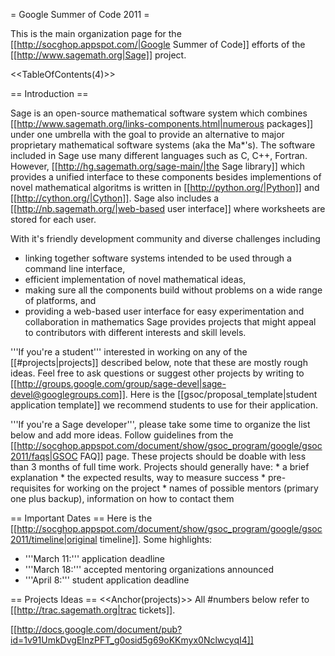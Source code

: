 = Google Summer of Code 2011 =

This is the main organization page for the [[http://socghop.appspot.com/|Google Summer of Code]] efforts of the [[http://www.sagemath.org|Sage]] project.

<<TableOfContents(4)>>

== Introduction ==

Sage is an open-source mathematical software system which combines [[http://www.sagemath.org/links-components.html|numerous packages]] under one umbrella with the goal to provide an alternative to major proprietary mathematical software systems (aka the Ma*'s). The software included in Sage use many different languages such as C, C++, Fortran. However, [[http://hg.sagemath.org/sage-main/|the Sage library]] which provides a unified interface to these components besides implementions of novel mathematical algoritms is written in [[http://python.org/|Python]] and [[http://cython.org/|Cython]]. Sage also includes a [[http://nb.sagemath.org/|web-based user interface]] where worksheets are stored for each user. 

With it's friendly development community and diverse challenges including 
 * linking together software systems intended to be used through a command line interface,
 * efficient implementation of novel mathematical ideas, 
 * making sure all the components build without problems on a wide range of platforms, and
 * providing a web-based user interface for easy experimentation and collaboration in mathematics
Sage provides projects that might appeal to contributors with different interests and skill levels.

'''If you're a student''' interested in working on any of the [[#projects|projects]] described below, note that these are mostly rough ideas. Feel free to ask questions or suggest other projects by writing to [[http://groups.google.com/group/sage-devel|sage-devel@googlegroups.com]]. Here is the [[gsoc/proposal_template|student application template]] we recommend students to use for their application.

'''If you're a Sage developer''', please take some time to organize the list below and add more ideas. Follow guidelines from the [[http://socghop.appspot.com/document/show/gsoc_program/google/gsoc2011/faqs|GSOC FAQ]] page. These projects should be doable with less than 3 months of full time work. Projects should generally have:
	* a brief explanation
	* the expected results, way to measure success
	* pre-requisites for working on the project 
	* names of possible mentors (primary one plus backup), information on how to contact them

== Important Dates ==
Here is the [[http://socghop.appspot.com/document/show/gsoc_program/google/gsoc2011/timeline|original timeline]]. Some highlights:
 * '''March 11:''' application deadline
 * '''March 18:''' accepted mentoring organizations announced
 * '''April 8:''' student application deadline

== Projects Ideas ==
<<Anchor(projects)>>
All #numbers below refer to [[http://trac.sagemath.org|trac tickets]]. 

[[http://docs.google.com/document/pub?id=1v91UmkDvgEInzPFT_g0osid5g69oKKmyx0NclwcyqI4]]

